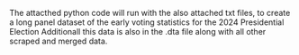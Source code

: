 The attacthed python code will run with the also attached txt files, to create a long panel dataset of the early voting statistics for the 2024 Presidential Election
Additionall this data is also in the .dta file along with all other scraped and merged data.
